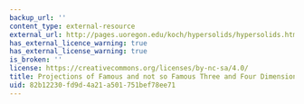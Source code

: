 ```yaml
---
backup_url: ''
content_type: external-resource
external_url: http://pages.uoregon.edu/koch/hypersolids/hypersolids.html
has_external_licence_warning: true
has_external_license_warning: true
is_broken: ''
license: https://creativecommons.org/licenses/by-nc-sa/4.0/
title: Projections of Famous and not so Famous Three and Four Dimensional Solids
uid: 82b12230-fd9d-4a21-a501-751bef78ee71
---
```

